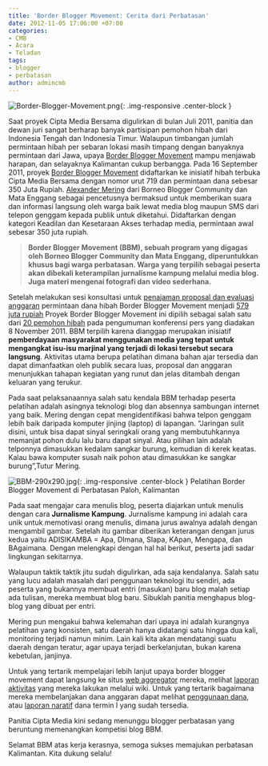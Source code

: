 ```yaml
---
title: 'Border Blogger Movement: Cerita dari Perbatasan'
date: 2012-11-05 17:06:00 +07:00
categories:
- CMB
- Acara
- Teladan
tags:
- blogger
- perbatasan
author: admincmb
---
```


![Border-Blogger-Movement.png](/uploads/Border-Blogger-Movement.png){: .img-responsive .center-block }

Saat proyek Cipta Media Bersama digulirkan di bulan Juli 2011, panitia dan dewan juri sangat berharap banyak partisipan pemohon hibah dari Indonesia Tengah dan Indonesia Timur. Walaupun timbangan jumlah permintaan hibah per sebaran lokasi masih timpang dengan banyaknya permintaan dari Jawa, upaya [Border Blogger Movement](http://www.ciptamedia.org/2011/09/20/border-blogger-movement/) mampu menjawab harapan, dan selayaknya Kalimantan cukup berbangga. Pada 16 September 2011, proyek [Border Blogger Movement](http://borderblogger.org/) didaftarkan ke inisiatif hibah terbuka Cipta Media Bersama dengan nomor urut 719 dan permintaan dana sebesar 350 Juta Rupiah. [Alexander Mering](http://ciptamedia.org/wiki/Asriyadi_Alexander_Mering) dari Borneo Blogger Community dan Mata Enggang sebagai pencetusnya bermaksud untuk memberikan suara dan informasi langsung oleh warga baik lewat media blog maupun SMS dari telepon genggam kepada publik untuk diketahui. Didaftarkan dengan kategori Keadilan dan Kesetaraan Akses terhadap media, permintaan awal sebesar 350 juta rupiah.

> **Border Blogger Movement (BBM), sebuah program yang digagas oleh Borneo Blogger Community dan Mata Enggang, diperuntukkan khusus bagi warga perbatasan. Warga yang terpilih sebagai peserta akan dibekali keterampilan jurnalisme kampung melalui media blog. Juga materi mengenai fotografi dan video sederhana.**

Setelah melakukan sesi konsultasi untuk [penajaman proposal dan evaluasi anggaran](http://www.ciptamedia.org/2011/10/11/penajaman-proposal-dan-evaluasi-anggaran-untuk-calon-penerima-hibah/) permintaan dana hibah Border Blogger Movement menjadi [579 juta rupiah](http://www.wikimedia.or.id/wiki/Tabel_penerima_hibah) Proyek Border Blogger Movement ini dipilih sebagai salah satu dari [20 pemohon hibah](http://wikimedia.or.id/wiki/Cipta_Media_Bersama_Menganugrahkan_1_Juta_Dolar_AS_Kepada_20_Pemohon_Hibah_Untuk_Perbaikan_Media_di_Indonesia) pada pengumuman konferensi pers yang diadakan 8 November 2011. BBM terpilih karena dianggap merupakan inisiatif **pemberdayaan masyarakat menggunakan media yang tepat untuk mengangkat isu-isu marjinal yang terjadi di lokasi tersebut secara langsung**. Aktivitas utama berupa pelatihan dimana bahan ajar tersedia dan dapat dimanfaatkan oleh publik secara luas, proposal dan anggaran menunjukkan tahapan kegiatan yang runut dan jelas ditambah dengan keluaran yang terukur.

Pada saat pelaksanaannya salah satu kendala BBM terhadap peserta pelatihan adalah asingnya teknologi blog dan absennya sambungan internet yang baik. Mering dengan cepat mengidentifikasi bahwa telpon genggam lebih baik daripada komputer jinjing (laptop) di lapangan. “Jaringan sulit disini, untuk bisa dapat sinyal seringkali orang yang membutuhkannya memanjat pohon dulu lalu baru dapat sinyal. Atau pilihan lain adalah telponnya dimasukkan kedalam sangkar burung, kemudian di kerek keatas. Kalau bawa komputer susah naik pohon atau dimasukkan ke sangkar burung”,Tutur Mering.

![BBM-290x290.jpg](/uploads/BBM-290x290.jpg){: .img-responsive .center-block }
Pelatihan Border Blogger Movement di Perbatasan Paloh, Kalimantan

Pada saat mengajar cara menulis blog, peserta diajarkan untuk menulis dengan cara **Jurnalisme Kampung**. Jurnalisme kampung ini adalah cara unik untuk memotivasi orang menulis, dimana jurus awalnya adalah dengan mengambil gambar. Setelah itu gambar diberikan keterangan dengan jurus kedua yaitu ADISIKAMBA = Apa, DImana, SIapa, KApan, Mengapa, dan BAgaimana. Dengan melengkapi dengan hal hal berikut, peserta jadi sadar lingkungan sekitarnya.

Walaupun taktik taktik jitu sudah digulirkan, ada saja kendalanya. Salah satu yang lucu adalah masalah dari penggunaan teknologi itu sendiri, ada peserta yang bukannya membuat entri (masukan) baru blog malah setiap ada tulisan, mereka membuat blog baru. Sibuklah panitia menghapus blog-blog yang dibuat per entri.

Mering pun mengakui bahwa kelemahan dari upaya ini adalah kurangnya pelatihan yang konsisten, satu daerah hanya didatangi satu hingga dua kali, monitoring terjadi namun minim. Lain kali kita akan mendatangi suatu daerah dengan teratur, agar upaya terjadi berkelanjutan, bukan karena kebetulan, janjinya.

Untuk yang tertarik mempelajari lebih lanjut upaya border blogger movement dapat langsung ke situs [web aggregator](http://www.borderblogger.org/) mereka, melihat [laporan aktivitas](http://ciptamedia.org/wiki/Border_Blogger_Movement/Laporan_aktivitas) yang mereka lakukan melalui wiki. Untuk yang tertarik bagaimana mereka membelanjakan dana anggaran dapat melihat [penggunaan dana](http://ciptamedia.org/wiki/Border_Blogger_Movement/Laporan_Penggunaan_Dana), atau [laporan naratif](http://ciptamedia.org/wiki/Border_Blogger_Movement/Laporan) dana termin I yang sudah tersedia.

Panitia Cipta Media kini sedang menunggu blogger perbatasan yang beruntung memenangkan kompetisi blog BBM.

Selamat BBM atas kerja kerasnya, semoga sukses memajukan perbatasan Kalimantan. Kita dukung selalu!